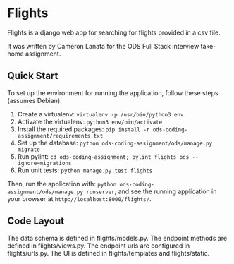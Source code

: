 # Flights

Flights is a django web app for searching for flights provided in a csv file. 

It was written by Cameron Lanata for the ODS Full Stack interview take-home assignment. 

## Quick Start

To set up the environment for running the application, follow these steps (assumes Debian):

1. Create a virtualenv: `virtualenv -p /usr/bin/python3 env`
2. Activate the virtualenv: `python3 env/bin/activate`
3. Install the required packages: `pip install -r ods-coding-assignment/requirements.txt`
4. Set up the database: `python ods-coding-assignment/ods/manage.py migrate`
5. Run pylint: `cd ods-coding-assignment; pylint flights ods --ignore=migrations`
6. Run unit tests: `python manage.py test flights`

Then, run the application with: `python ods-coding-assignment/ods/manage.py runserver`,
and see the running application in your browser at `http://localhost:8000/flights/`.

## Code Layout

The data schema is defined in flights/models.py.
The endpoint methods are defined in flights/views.py.
The endpoint urls are configured in flights/urls.py.
The UI is defined in flights/templates and flights/static.
